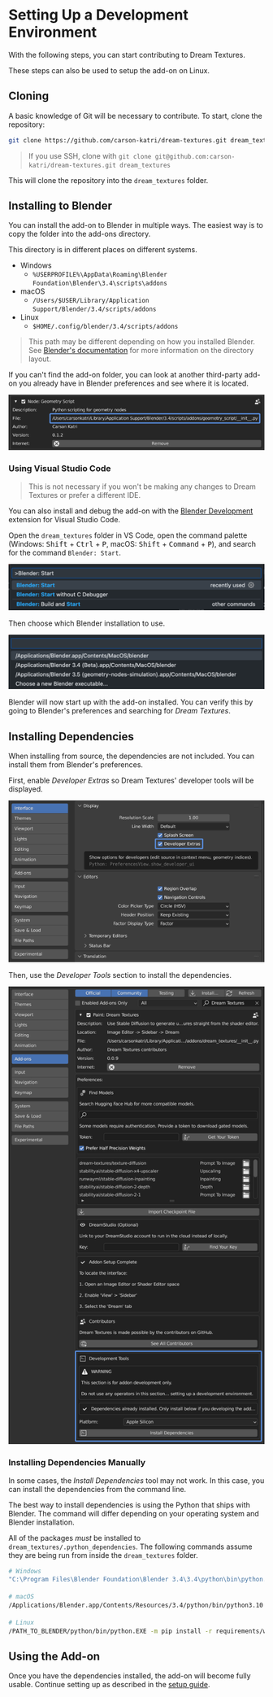 # Setting Up a Development Environment

With the following steps, you can start contributing to Dream Textures.

These steps can also be used to setup the add-on on Linux.

## Cloning

A basic knowledge of Git will be necessary to contribute. To start, clone the repository:

```sh
git clone https://github.com/carson-katri/dream-textures.git dream_textures
```

> If you use SSH, clone with `git clone git@github.com:carson-katri/dream-textures.git dream_textures`

This will clone the repository into the `dream_textures` folder.

## Installing to Blender

You can install the add-on to Blender in multiple ways. The easiest way is to copy the folder into the add-ons directory.

This directory is in different places on different systems.

* Windows
    * `%USERPROFILE%\AppData\Roaming\Blender Foundation\Blender\3.4\scripts\addons`
* macOS
    * `/Users/$USER/Library/Application Support/Blender/3.4/scripts/addons`
* Linux
    * `$HOME/.config/blender/3.4/scripts/addons`

> This path may be different depending on how you installed Blender. See [Blender's documentation](https://docs.blender.org/manual/en/latest/advanced/blender_directory_layout.html) for more information on the directory layout.

If you can't find the add-on folder, you can look at another third-party add-on you already have in Blender preferences and see where it is located.

![A screenshot highlighting the add-on directory in Blender preferences](assets/development_environment/locating_addons.png)

### Using Visual Studio Code

> This is not necessary if you won't be making any changes to Dream Textures or prefer a different IDE.

You can also install and debug the add-on with the [Blender Development]() extension for Visual Studio Code.

Open the `dream_textures` folder in VS Code, open the command palette (Windows: <kbd>Shift</kbd> + <kbd>Ctrl</kbd> + <kbd>P</kbd>, macOS: <kbd>Shift</kbd> + <kbd>Command</kbd> + <kbd>P</kbd>), and search for the command `Blender: Start`.

![](assets/development_environment/command_palette.png)

Then choose which Blender installation to use.

![](assets/development_environment/choose_installation.png)

Blender will now start up with the add-on installed. You can verify this by going to Blender's preferences and searching for *Dream Textures*.

## Installing Dependencies

When installing from source, the dependencies are not included. You can install them from Blender's preferences.

First, enable *Developer Extras* so Dream Textures' developer tools will be displayed.

![](assets/development_environment/developer_extras.png)

Then, use the *Developer Tools* section to install the dependencies.

![](assets/development_environment/install_dependencies.png)

### Installing Dependencies Manually

In some cases, the *Install Dependencies* tool may not work. In this case, you can install the dependencies from the command line.

The best way to install dependencies is using the Python that ships with Blender. The command will differ depending on your operating system and Blender installation.

All of the packages *must* be installed to `dream_textures/.python_dependencies`. The following commands assume they are being run from inside the `dream_textures` folder.

```sh
# Windows
"C:\Program Files\Blender Foundation\Blender 3.4\3.4\python\bin\python.exe" -m pip install -r requirements/win-linux-cuda.txt --target .python_dependencies

# macOS
/Applications/Blender.app/Contents/Resources/3.4/python/bin/python3.10 -m pip install -r requirements/mac-mps-cpu.txt --target .python_dependencies

# Linux
/PATH_TO_BLENDER/python/bin/python.EXE -m pip install -r requirements/win-linux-cuda.txt --target .python_dependencies
```

## Using the Add-on

Once you have the dependencies installed, the add-on will become fully usable. Continue setting up as described in the [setup guide](./SETUP.md).